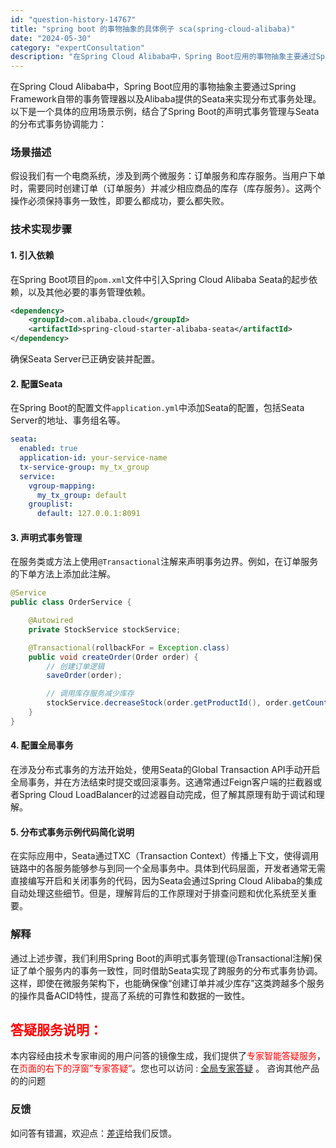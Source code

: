 ```yaml
---
id: "question-history-14767"
title: "spring boot 的事物抽象的具体例子 sca(spring-cloud-alibaba)"
date: "2024-05-30"
category: "expertConsultation"
description: "在Spring Cloud Alibaba中，Spring Boot应用的事物抽象主要通过Spring Framework自带的事务管理器以及Alibaba提供的Seata来实现分布式事务处理。以下是一个具体的应用场景示例，结合了Spring Boot的声明式事务管理与Seata的分布式事务协调能力"
---
```


在Spring Cloud Alibaba中，Spring Boot应用的事物抽象主要通过Spring Framework自带的事务管理器以及Alibaba提供的Seata来实现分布式事务处理。以下是一个具体的应用场景示例，结合了Spring Boot的声明式事务管理与Seata的分布式事务协调能力：

### 场景描述
假设我们有一个电商系统，涉及到两个微服务：订单服务和库存服务。当用户下单时，需要同时创建订单（订单服务）并减少相应商品的库存（库存服务）。这两个操作必须保持事务一致性，即要么都成功，要么都失败。

### 技术实现步骤

#### 1. 引入依赖
在Spring Boot项目的`pom.xml`文件中引入Spring Cloud Alibaba Seata的起步依赖，以及其他必要的事务管理依赖。

```xml
<dependency>
    <groupId>com.alibaba.cloud</groupId>
    <artifactId>spring-cloud-starter-alibaba-seata</artifactId>
</dependency>
```

确保Seata Server已正确安装并配置。

#### 2. 配置Seata
在Spring Boot的配置文件`application.yml`中添加Seata的配置，包括Seata Server的地址、事务组名等。

```yaml
seata:
  enabled: true
  application-id: your-service-name
  tx-service-group: my_tx_group
  service:
    vgroup-mapping:
      my_tx_group: default
    grouplist:
      default: 127.0.0.1:8091
```

#### 3. 声明式事务管理
在服务类或方法上使用`@Transactional`注解来声明事务边界。例如，在订单服务的下单方法上添加此注解。

```java
@Service
public class OrderService {

    @Autowired
    private StockService stockService;

    @Transactional(rollbackFor = Exception.class)
    public void createOrder(Order order) {
        // 创建订单逻辑
        saveOrder(order);

        // 调用库存服务减少库存
        stockService.decreaseStock(order.getProductId(), order.getCount());
    }
}
```

#### 4. 配置全局事务
在涉及分布式事务的方法开始处，使用Seata的Global Transaction API手动开启全局事务，并在方法结束时提交或回滚事务。这通常通过Feign客户端的拦截器或者Spring Cloud LoadBalancer的过滤器自动完成，但了解其原理有助于调试和理解。

#### 5. 分布式事务示例代码简化说明
在实际应用中，Seata通过TXC（Transaction Context）传播上下文，使得调用链路中的各服务能够参与到同一个全局事务中。具体到代码层面，开发者通常无需直接编写开启和关闭事务的代码，因为Seata会通过Spring Cloud Alibaba的集成自动处理这些细节。但是，理解背后的工作原理对于排查问题和优化系统至关重要。

### 解释
通过上述步骤，我们利用Spring Boot的声明式事务管理(@Transactional注解)保证了单个服务内的事务一致性，同时借助Seata实现了跨服务的分布式事务协调。这样，即使在微服务架构下，也能确保像“创建订单并减少库存”这类跨越多个服务的操作具备ACID特性，提高了系统的可靠性和数据的一致性。
## <font color="#FF0000">答疑服务说明：</font> 

本内容经由技术专家审阅的用户问答的镜像生成，我们提供了<font color="#FF0000">专家智能答疑服务</font>，在<font color="#FF0000">页面的右下的浮窗”专家答疑“</font>。您也可以访问 : [全局专家答疑](https://opensource.alibaba.com/chatBot) 。 咨询其他产品的的问题

### 反馈
如问答有错漏，欢迎点：[差评](https://ai.nacos.io/user/feedbackByEnhancerGradePOJOID?enhancerGradePOJOId=14770)给我们反馈。
